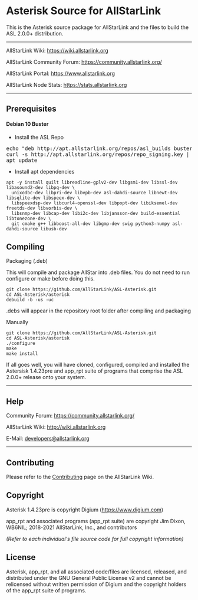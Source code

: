 # Asterisk Source for AllStarLink

This is the Asterisk source package for AllStarLink and the files to build the ASL 2.0.0+ distribution.

---------------------------------------------------------------------------------------------------------------------------------

AllStarLink Wiki: https://wiki.allstarlink.org

AllStarLink Community Forum: https://community.allstarlink.org/

AllStarLink Portal:  https://www.allstarlink.org

AllStarLink Node Stats:  https://stats.allstarlink.org

---------------------------------------------------------------------------------------------------------------------------------

## Prerequisites

#### Debian 10 Buster

* Install the ASL Repo

<pre>
echo "deb http://apt.allstarlink.org/repos/asl_builds buster main" > /etc/apt/sources.list.d/allstarlink.list
curl -s http://apt.allstarlink.org/repos/repo_signing.key | sudo apt-key add -
apt update</pre>
</pre>

* Install apt dependencies
```
apt -y install quilt libreadline-gplv2-dev libgsm1-dev libssl-dev libasound2-dev libpq-dev \
  unixodbc-dev libpri-dev libvpb-dev asl-dahdi-source libnewt-dev libsqlite-dev libspeex-dev \
  libspeexdsp-dev libcurl4-openssl-dev libpopt-dev libiksemel-dev freetds-dev libvorbis-dev \
  libsnmp-dev libcap-dev libi2c-dev libjansson-dev build-essential libtonezone-dev \
  git cmake g++ libboost-all-dev libgmp-dev swig python3-numpy asl-dahdi-source libusb-dev
```

## Compiling
Packaging (.deb)

This will compile and package AllStar into .deb files. You do not need to run configure or make before doing this.

```
git clone https://github.com/AllStarLink/ASL-Asterisk.git
cd ASL-Asterisk/asterisk
debuild -b -us -uc
```

.debs will appear in the repository root folder after compiling and packaging

Manually
```
git clone https://github.com/AllStarLink/ASL-Asterisk.git
cd ASL-Asterisk/asterisk
./configure
make
make install
```

If all goes well, you will have cloned, configured, compiled and installed the Astersisk 1.4.23pre and app_rpt suite of programs that comprise the ASL 2.0.0+ release onto your system.

---------------------------------------------------------------------------------------------------------------------------------

## Help

Community Forum: https://community.allstarlink.org/

AllStarLink Wiki: http://wiki.allstarlink.org

E-Mail: developers@allstarlink.org

---------------------------------------------------------------------------------------------------------------------------------

## Contributing

Please refer to the [Contributing](https://wiki.allstarlink.org/wiki/Contributing) page on the AllStarLink Wiki.

## Copyright

Asterisk 1.4.23pre is copyright Digium (https://www.digium.com)

app_rpt and associated programs (app_rpt suite) are copyright Jim Dixon, WB6NIL; 2018-2021 AllStarLink, Inc., and contributors

_(Refer to each individual's file source code for full copyright information)_

## License

Asterisk, app_rpt, and all associated code/files are licensed, released, and distributed under the GNU General Public License v2 and cannot be relicensed without written permission of Digium and the copyright holders of the app_rpt suite of programs.
